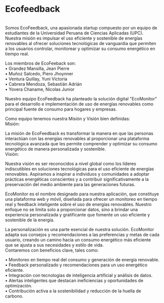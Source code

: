 # Ecofeedback
<br>
Somos EcoFeedback, una apasionada startup compuesto por un equipo de estudiantes de la Universidad Peruana de Ciencias Aplicadas (UPC). Nuestra misión es impulsar el uso eficiente y sostenible de energías renovables al ofrecer soluciones tecnológicas de vanguardia que permiten a los usuarios controlar, monitorear y optimizar su consumo energético en tiempo real.<br>

Los miembros de EcoFeeback son: <br>
• Grandez Mansilla, Jean Pierre <br>
• Muñoz Salcedo, Piero Jhoynner <br>
• Ventura Quillay, Yuni Victoria <br>
• Cabrera Mendoza, Sebastián Adrián <br>
• Yovera Chaname, Nicolas Junior <br>

Nuestro equipo EcoFeedback ha planteado la solución digital "EcoMonitor" para el desarrollo e implementación de uso de energías renovables como principal fuente de consumo para hogares y empresas.<br>

Como equipo tenemos nuestra Misión y Visión bien definidas: <br>
Misión:

La misión de EcoFeedback es transformar la manera en que las personas interactúan con las energías renovables al proporcionar una plataforma tecnológica avanzada que les permite comprender y optimizar su consumo energético de manera personalizada y sostenible.<br>
Visión:

Nuestra visión es ser reconocidos a nivel global como los líderes indiscutibles en soluciones tecnológicas para el uso eficiente de energías renovables. Aspiramos a inspirar a individuos y comunidades a adoptar prácticas energéticas conscientes y a contribuir significativamente a la preservación del medio ambiente para las generaciones futuras.
<br>

EcoMonitor es el nombre designado para nuestra aplicación, que constituye una plataforma web y móvil, diseñada para ofrecer un monitoreo en tiempo real y feedback inteligente sobre el uso de energías renovables. Nuestro enfoque no se limita solo a proporcionar datos, sino a brindar una experiencia personalizada y gratificante que fomente un uso eficiente y sostenible de la energía.<br>

La personalización es una parte esencial de nuestra solución. EcoMonitor adapta sus consejos y recomendaciones a las preferencias y metas de cada usuario, creando un camino hacia un consumo energético más eficiente que se ajusta a sus necesidades y estilo de vida.
<br>
Contaremos con beneficios clave, tales como:<br>

•	Monitoreo en tiempo real del consumo y generación de energía renovable.<br>
•	Feedback personalizado y recomendaciones para un uso energético eficiente.<br>
•	Integración con tecnologías de inteligencia artificial y análisis de datos.<br>
•	Alertas inteligentes que destacan ineficiencias y oportunidades de optimización.<br>
•	Contribución activa a la sostenibilidad y reducción de la huella de carbono.<br>


